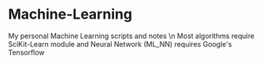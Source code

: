 # Machine-Learning
My personal Machine Learning scripts and notes \n
Most algorithms require SciKit-Learn module and Neural Network (ML_NN) requires Google's Tensorflow
